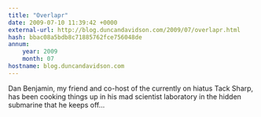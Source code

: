 ```yaml
---
title: "Overlapr"
date: 2009-07-10 11:39:42 +0000
external-url: http://blog.duncandavidson.com/2009/07/overlapr.html
hash: bbac08a5bdb8c71885762fce756048de
annum:
    year: 2009
    month: 07
hostname: blog.duncandavidson.com
---
```


Dan Benjamin, my friend and co-host of the currently on hiatus Tack Sharp, has been cooking things up in his mad scientist laboratory in the hidden submarine that he keeps off...
